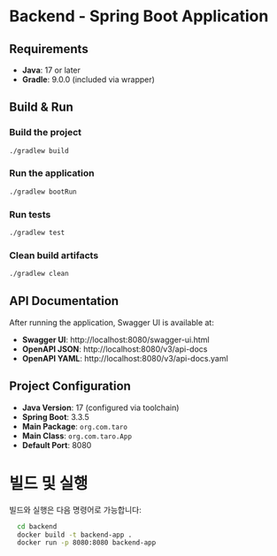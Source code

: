 # Backend - Spring Boot Application

## Requirements

- **Java**: 17 or later
- **Gradle**: 9.0.0 (included via wrapper)

## Build & Run

### Build the project

```bash
./gradlew build
```

### Run the application

```bash
./gradlew bootRun
```

### Run tests

```bash
./gradlew test
```

### Clean build artifacts

```bash
./gradlew clean
```

## API Documentation

After running the application, Swagger UI is available at:

- **Swagger UI**: http://localhost:8080/swagger-ui.html
- **OpenAPI JSON**: http://localhost:8080/v3/api-docs
- **OpenAPI YAML**: http://localhost:8080/v3/api-docs.yaml

## Project Configuration

- **Java Version**: 17 (configured via toolchain)
- **Spring Boot**: 3.3.5
- **Main Package**: `org.com.taro`
- **Main Class**: `org.com.taro.App`
- **Default Port**: 8080

# 빌드 및 실행

빌드와 실행은 다음 명령어로 가능합니다:

```bash
  cd backend
  docker build -t backend-app .
  docker run -p 8080:8080 backend-app
```
